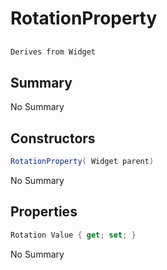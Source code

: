 # RotationProperty

## 
```c#
Derives from Widget
```

## Summary

No Summary
## Constructors

```c#
RotationProperty( Widget parent) 
```
No Summary
## Properties

```c#
Rotation Value { get; set; } 
```
No Summary
